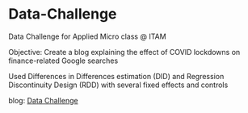 # Data-Challenge

Data Challenge for Applied Micro class @ ITAM

Objective: Create a blog explaining the effect of COVID lockdowns on finance-related Google searches

Used Differences in Differences estimation (DID) and Regression Discontinuity Design (RDD) with several fixed effects and controls

blog: [Data Challenge](https://mikeldt.github.io/Data-Challenge/)

